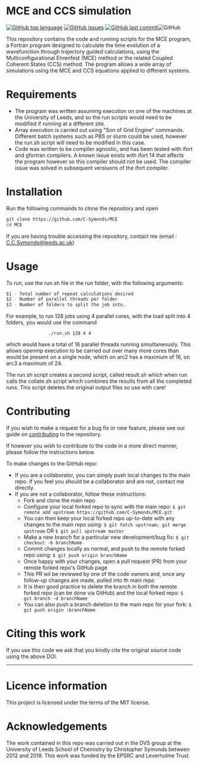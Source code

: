 
# MCE and CCS simulation

[![GitHub top language](https://img.shields.io/github/languages/top/C-Symonds/MCE.svg)](https://github.com/C-Symonds/MCE) [![GitHub issues](https://img.shields.io/github/issues/C-Symonds/MCE.svg)](https://github.com/C-Symonds/C-Symonds_generic/MCE) [![GitHub last commit](https://img.shields.io/github/last-commit/C-Symonds/MCE.svg)](https://github.com/C-Symonds/MCE/commits/master)![GitHub](https://img.shields.io/github/license/C-Symonds/MCE.svg)

This repository contains the code and running scripts for the MCE program, a Fortran program designed to calculate the time evolution of a wavefunction through trajectory guided calculations, using the Multiconfigurational Ehrenfest (MCE) method or the related Coupled Coherent States (CCS) method. The program allows a wide array of simulations using the MCE and CCS equations applied to different systems.


# Requirements #

* The program was written assuming execution on one of the machines at the University of Leeds, and so the run scripts would need to be modified if running at a different site.
* Array execution is carried out using "Son of Grid Engine" commands. Different batch systems such as PBS or slurm could be used, however the run.sh script will need to be modified in this case.
* Code was written to be compiler agnostic, and has been tested with ifort and gfortran compilers. A known issue exists with ifort 14 that affects the program however so this compiler should not be used. The compiler issue was solved in subsequent versiuons of the ifort compiler.

# Installation #

Run the following commands to clone the repository and open

```bash
git clone https://github.com/C-Symonds/MCE
cd MCE
```
If you are having trouble accessing the repository, contact me (email : C.C.Symonds@leeds.ac.uk)

# Usage #

To run, use the run.sh file in the run folder, with the following arguments:

```bash
$1 - Total number of repeat calculations desired
$2 - Number of parallel threads per folder
$3 - Number of folders to split the job into.
```

For example, to run 128 jobs using 4 parallel cores, with the load split into 4 folders,
you would use the command

```
                ./run.sh 128 4 4
```

which would have a total of 16 parallel threads running simultaneously. This allows openmp
execution to be carried out over many more cores than would be present on a single node, which
on arc2 has a maximum of 16, on arc3 a maximum of 24.

The run.sh script creates a second script, called result.sh which when run calls the collate.sh script
which combines the results from all the completed runs. This script deletes the original output files
so use with care!

# Contributing #

If you wish to make a request for a bug fix or new feature, please see our guide on [contributing](https://github.com/C-Symonds/MCE/blob/master/CONTRIBUTING.md) to the repository.

If however you wish to contribute to the code in a more direct manner, please follow the instructions below.

To make changes to the GitHub repo:
- If you are a collaborator, you can simply push local changes to the main repo. If you feel you should be a collaborator and are not, contact me directly.
- If you are not a collaborator, follow these instructions:
  - Fork and clone the main repo
  - Configure your local forked repo to sync with the main repo:
    `$ git remote add upstream https://github.com/C-Symonds/MCE.git`
  - You can then keep your local forked repo up-to-date with any changes to the main repo using:
    `$ git fetch upstream; git merge upstream`
    OR
    `$ git pull upstream master`
  - Make a new branch for a particular new development/bug fix:
    `$ git checkout -b branchName`
  - Commit changes locally as normal, and push to the remote forked repo using:
    `$ git push origin branchName`
  - Once happy with your changes, open a pull request (PR) from your remote forked repo's GitHub page
  - This PR wil be reviewed by one of the code owners and, once any follow-up changes are made, pulled into th main repo
  - It is then good practice to delete the branch in both the remote forked repo (can be done via GitHub) and the local forked repo:
    `$ git branch -d branchName`
  - You can also push a branch deletion to the main repo for your fork:
    `$ git push origin :branchName`  

# Citing this work #

If you use this code we ask that you kindly cite the original source code using the above DOI.

<hr>

# Licence information #

This project is licensed under the terms of the MIT license.

# Acknowledgements #

The work contained in this repo was carried out in the DVS group at the University of Leeds School of Chemistry by Christopher Symonds between 2012 and 2018. This work was funded by the EPSRC and Leverhulme Trust.
